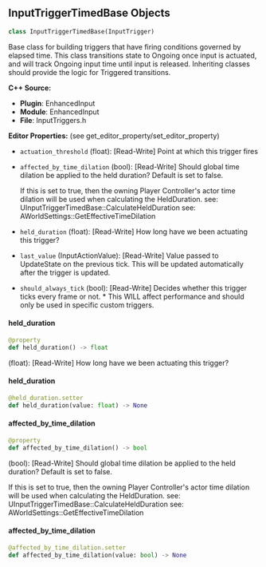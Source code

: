 ## InputTriggerTimedBase Objects

```python
class InputTriggerTimedBase(InputTrigger)
```

Base class for building triggers that have firing conditions governed by elapsed time.
This class transitions state to Ongoing once input is actuated, and will track Ongoing input time until input is released.
Inheriting classes should provide the logic for Triggered transitions.

**C++ Source:**

- **Plugin**: EnhancedInput
- **Module**: EnhancedInput
- **File**: InputTriggers.h

**Editor Properties:** (see get_editor_property/set_editor_property)

- ``actuation_threshold`` (float):  [Read-Write] Point at which this trigger fires
- ``affected_by_time_dilation`` (bool):  [Read-Write] Should global time dilation be applied to the held duration?
  Default is set to false.

  If this is set to true, then the owning Player Controller's actor time dilation
  will be used when calculating the HeldDuration.
  see: UInputTriggerTimedBase::CalculateHeldDuration
  see: AWorldSettings::GetEffectiveTimeDilation
- ``held_duration`` (float):  [Read-Write] How long have we been actuating this trigger?
- ``last_value`` (InputActionValue):  [Read-Write] Value passed to UpdateState on the previous tick. This will be updated automatically after the trigger is updated.
- ``should_always_tick`` (bool):  [Read-Write] Decides whether this trigger ticks every frame or not.
         * This WILL affect performance and should only be used in specific custom triggers.

<a id="unreal.InputTriggerTimedBase.held_duration"></a>

#### held_duration

```python
@property
def held_duration() -> float
```

(float):  [Read-Write] How long have we been actuating this trigger?

<a id="unreal.InputTriggerTimedBase.held_duration"></a>

#### held_duration

```python
@held_duration.setter
def held_duration(value: float) -> None
```

<a id="unreal.InputTriggerTimedBase.affected_by_time_dilation"></a>

#### affected_by_time_dilation

```python
@property
def affected_by_time_dilation() -> bool
```

(bool):  [Read-Write] Should global time dilation be applied to the held duration?
Default is set to false.

If this is set to true, then the owning Player Controller's actor time dilation
will be used when calculating the HeldDuration.
see: UInputTriggerTimedBase::CalculateHeldDuration
see: AWorldSettings::GetEffectiveTimeDilation

<a id="unreal.InputTriggerTimedBase.affected_by_time_dilation"></a>

#### affected_by_time_dilation

```python
@affected_by_time_dilation.setter
def affected_by_time_dilation(value: bool) -> None
```

<a id="unreal.InputTriggerDown"></a>